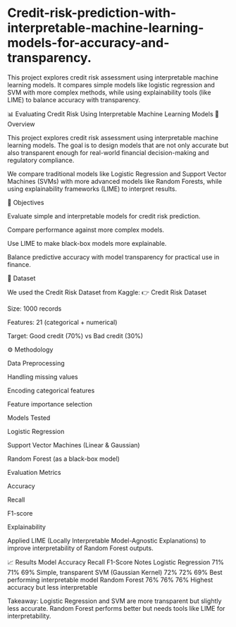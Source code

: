 # Credit-risk-prediction-with-interpretable-machine-learning-models-for-accuracy-and-transparency.
This project explores credit risk assessment using interpretable machine learning models. It compares simple models like logistic regression and SVM with more complex methods, while using explainability tools (like LIME) to balance accuracy with transparency.

📊 Evaluating Credit Risk Using Interpretable Machine Learning Models
📌 Overview

This project explores credit risk assessment using interpretable machine learning models. The goal is to design models that are not only accurate but also transparent enough for real-world financial decision-making and regulatory compliance.

We compare traditional models like Logistic Regression and Support Vector Machines (SVMs) with more advanced models like Random Forests, while using explainability frameworks (LIME) to interpret results.

🎯 Objectives

Evaluate simple and interpretable models for credit risk prediction.

Compare performance against more complex models.

Use LIME to make black-box models more explainable.

Balance predictive accuracy with model transparency for practical use in finance.

📂 Dataset

We used the Credit Risk Dataset from Kaggle:
👉 Credit Risk Dataset

Size: 1000 records

Features: 21 (categorical + numerical)

Target: Good credit (70%) vs Bad credit (30%)

⚙️ Methodology

Data Preprocessing

Handling missing values

Encoding categorical features

Feature importance selection

Models Tested

Logistic Regression

Support Vector Machines (Linear & Gaussian)

Random Forest (as a black-box model)

Evaluation Metrics

Accuracy

Recall

F1-score

Explainability

Applied LIME (Locally Interpretable Model-Agnostic Explanations) to improve interpretability of Random Forest outputs.

📈 Results
Model	Accuracy	Recall	F1-Score	Notes
Logistic Regression	71%	71%	69%	Simple, transparent
SVM (Gaussian Kernel)	72%	72%	69%	Best performing interpretable model
Random Forest	76%	76%	76%	Highest accuracy but less interpretable

Takeaway: Logistic Regression and SVM are more transparent but slightly less accurate. Random Forest performs better but needs tools like LIME for interpretability.
